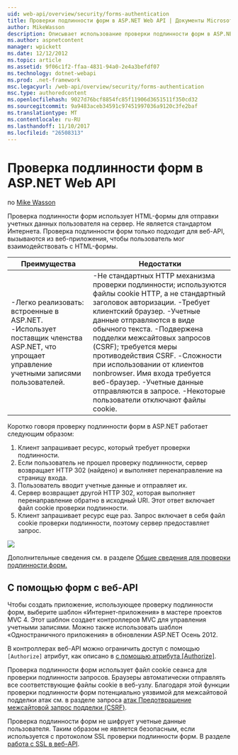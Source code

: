 ```yaml
---
uid: web-api/overview/security/forms-authentication
title: Проверки подлинности форм в ASP.NET Web API | Документы Microsoft
author: MikeWasson
description: Описывает использование проверки подлинности форм в ASP.NET Web API.
ms.author: aspnetcontent
manager: wpickett
ms.date: 12/12/2012
ms.topic: article
ms.assetid: 9f06c1f2-ffaa-4831-94a0-2e4a3befdf07
ms.technology: dotnet-webapi
ms.prod: .net-framework
msc.legacyurl: /web-api/overview/security/forms-authentication
msc.type: authoredcontent
ms.openlocfilehash: 9027d76bcf8854fc85f11906d3651511f350cd32
ms.sourcegitcommit: 9a9483aceb34591c97451997036a9120c3fe2baf
ms.translationtype: MT
ms.contentlocale: ru-RU
ms.lasthandoff: 11/10/2017
ms.locfileid: "26508313"
---
```

<a name="forms-authentication-in-aspnet-web-api"></a>Проверка подлинности форм в ASP.NET Web API
====================
по [Mike Wasson](https://github.com/MikeWasson)

Проверка подлинности форм использует HTML-формы для отправки учетных данных пользователя на сервер. Не является стандартом Интернета. Проверка подлинности форм только подходит для веб-API, вызываются из веб-приложения, чтобы пользователь мог взаимодействовать с HTML-формы.

| Преимущества | Недостатки |
| --- | --- |
| -Легко реализовать: встроенные в ASP.NET. -Использует поставщик членства ASP.NET, что упрощает управление учетными записями пользователей. | -Не стандартных HTTP механизма проверки подлинности; используются файлы cookie HTTP, а не стандартный заголовок авторизации. -Требует клиентский браузер. -Учетные данные отправляются в виде обычного текста. -Подвержена подделки межсайтовых запросов (CSRF); требуется меры противодействия CSRF. -Сложности при использовании от клиентов nonbrowser. Имя входа требуется веб-браузер. -Учетные данные отправляются в запросе. -Некоторые пользователи отключают файлы cookie. |

Коротко говоря проверку подлинности форм в ASP.NET работает следующим образом:

1. Клиент запрашивает ресурс, который требует проверки подлинности.
2. Если пользователь не прошел проверку подлинности, сервер возвращает HTTP 302 (найдено) и выполняет перенаправление на страницу входа.
3. Пользователь вводит учетные данные и отправляет их.
4. Сервер возвращает другой HTTP 302, которая выполняет перенаправление обратно в исходный URI. Этот ответ включает файл cookie проверки подлинности.
5. Клиент запрашивает ресурс еще раз. Запрос включает в себя файл cookie проверки подлинности, поэтому сервер предоставляет запрос.

![](forms-authentication/_static/image1.png)

Дополнительные сведения см. в разделе [Общие сведения для проверки подлинности форм.](../../../web-forms/overview/older-versions-security/introduction/an-overview-of-forms-authentication-cs.md)

## <a name="using-forms-authentication-with-web-api"></a>С помощью форм с веб-API

Чтобы создать приложение, использующее проверку подлинности форм, выберите шаблон «Интернет-приложения» в мастере проектов MVC 4. Этот шаблон создает контроллеров MVC для управления учетными записями. Можно также использовать шаблон «Одностраничного приложения» в обновлении ASP.NET Осень 2012.

В контроллерах веб-API можно ограничить доступ с помощью `[Authorize]` атрибут, как описано в [с помощью атрибута [Authorize]](authentication-and-authorization-in-aspnet-web-api.md#auth3).

Проверка подлинности форм использует файл cookie сеанса для проверки подлинности запросов. Браузеры автоматически отправлять все соответствующие файлы cookie в веб-узлу. Благодаря этой функции проверки подлинности форм потенциально уязвимой для межсайтовой подделки атак см. в разделе запроса [атак Предотвращение межсайтовой запрос подделки (CSRF)](preventing-cross-site-request-forgery-csrf-attacks.md).

Проверка подлинности форм не шифрует учетные данные пользователя. Таким образом не является безопасным, если используется с протоколом SSL проверки подлинности форм. В разделе [работа с SSL в веб-API](working-with-ssl-in-web-api.md).
